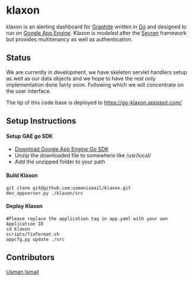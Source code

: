 klaxon
======
klaxon is an alerting dashboard for [Graphite](http://graphite.wikidot.com/) written in [Go](|http://golang.org) and designed to run on [Google App Engine](https://developers.google.com/appengine/). Klaxon is modeled after the [Seyren](https://github.com/scobal/seyren) framework but provides multitenancy as well as authentication.

## Status
We are currently in development, we have skeleton servlet handlers setup as well as our data objects and we hope to have the rest only implementation done fairly soon. Following which we will concentrate on the user interface. 

The tip of this code base is deployed to https://go-klaxon.appspot.com/ 

## Setup Instructions
#### Setup GAE go SDK
* [Download Google App Engine Go SDK](https://developers.google.com/appengine/downloads#Google_App_Engine_SDK_for_Go)
* Unzip the downloaded file to somewhere like /usr/local/
* Add the unzipped folder to your path

#### Build Klaxon
	git clone git@github.com:usmanismail/klaxon.git
	dev_appserver.py ./klaxon/src

#### Deploy Klaxon
	#Please replace the application tag in app.yaml with your own Application ID
	cd klaxon
	scripts/fixFormat.sh
	appcfg.py update ./src


## Contributors 
[Usman Ismail](http://techtraits.com/usman.html)